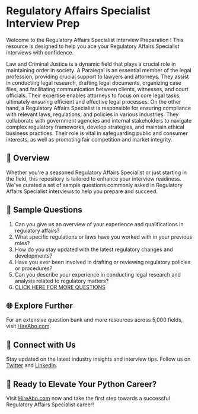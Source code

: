 # Regulatory Affairs Specialist Interview Prep

Welcome to the Regulatory Affairs Specialist Interview Preparation ! This resource is designed to help you ace your Regulatory Affairs Specialist interviews with confidence.

Law and Criminal Justice is a dynamic field that plays a crucial role in maintaining order in society. A Paralegal is an essential member of the legal profession, providing crucial support to lawyers and attorneys. They assist in conducting legal research, drafting legal documents, organizing case files, and facilitating communication between clients, witnesses, and court officials. Their expertise enables attorneys to focus on core legal tasks, ultimately ensuring efficient and effective legal processes. On the other hand, a Regulatory Affairs Specialist is responsible for ensuring compliance with relevant laws, regulations, and policies in various industries. They collaborate with government agencies and internal stakeholders to navigate complex regulatory frameworks, develop strategies, and maintain ethical business practices. Their role is vital in safeguarding public and consumer interests, as well as promoting fair competition and market integrity.

## 🚀 Overview

Whether you're a seasoned Regulatory Affairs Specialist or just starting in the field, this repository is tailored to enhance your interview readiness. We've curated a set of sample questions commonly asked in Regulatory Affairs Specialist interviews to help you prepare and succeed.

## 📝 Sample Questions

1. Can you give us an overview of your experience and qualifications in regulatory affairs?
2. What specific regulations or laws have you worked with in your previous roles?
3. How do you stay updated with the latest regulatory changes and developments?
4. Have you ever been involved in drafting or reviewing regulatory policies or procedures?
5. Can you describe your experience in conducting legal research and analysis related to regulatory matters?
6. [CLICK HERE FOR MORE QUESTIONS](https://hireabo.com/job/9_2_28/Regulatory%20Affairs%20Specialist)

## 🌐 Explore Further

For an extensive question bank and more resources across 5,000 fields, visit [HireAbo.com](https://www.hireabo.com).

## 📱 Connect with Us

Stay updated on the latest industry insights and interview tips. Follow us on [Twitter](https://twitter.com/hireabo) and [LinkedIn](https://www.linkedin.com/in/hire-abo-3609972a8/).

## 🚀 Ready to Elevate Your Python Career?

Visit [HireAbo.com](https://www.hireabo.com) now and take the first step towards a successful Regulatory Affairs Specialist career!
